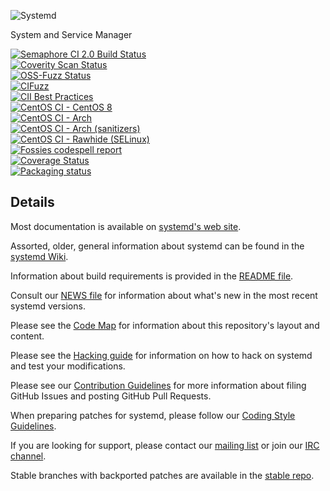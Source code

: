 ![Systemd](http://brand.systemd.io/assets/page-logo.png)

System and Service Manager

[![Semaphore CI 2.0 Build Status](https://the-real-systemd.semaphoreci.com/badges/systemd/branches/main.svg?style=shields)](https://the-real-systemd.semaphoreci.com/projects/systemd)<br/>
[![Coverity Scan Status](https://scan.coverity.com/projects/350/badge.svg)](https://scan.coverity.com/projects/350)<br/>
[![OSS-Fuzz Status](https://oss-fuzz-build-logs.storage.googleapis.com/badges/systemd.svg)](https://oss-fuzz-build-logs.storage.googleapis.com/index.html#systemd)<br/>
[![CIFuzz](https://github.com/systemd/systemd/workflows/CIFuzz/badge.svg)](https://github.com/systemd/systemd/actions)<br/>
[![CII Best Practices](https://bestpractices.coreinfrastructure.org/projects/1369/badge)](https://bestpractices.coreinfrastructure.org/projects/1369)<br/>
[![CentOS CI - CentOS 8](https://jenkins-systemd.apps.ocp.ci.centos.org/buildStatus/icon?subject=CentOS%20CI%20-%20CentOS%208&job=upstream-centos8)](https://jenkins-systemd.apps.ocp.ci.centos.org/job/upstream-centos8/)<br/>
[![CentOS CI - Arch](https://jenkins-systemd.apps.ocp.ci.centos.org/buildStatus/icon?subject=CentOS%20CI%20-%20Arch&job=upstream-vagrant-archlinux)](https://jenkins-systemd.apps.ocp.ci.centos.org/job/upstream-vagrant-archlinux/)<br/>
[![CentOS CI - Arch (sanitizers)](https://jenkins-systemd.apps.ocp.ci.centos.org/buildStatus/icon?subject=CentOS%20CI%20-%20Arch%20(sanitizers)&job=upstream-vagrant-archlinux-sanitizers)](https://jenkins-systemd.apps.ocp.ci.centos.org/job/upstream-vagrant-archlinux-sanitizers/)<br/>
[![CentOS CI - Rawhide (SELinux)](https://jenkins-systemd.apps.ocp.ci.centos.org/buildStatus/icon?subject=CentOS%20CI%20-%20Rawhide%20(SELinux)&job=upstream-vagrant-rawhide-selinux)](https://jenkins-systemd.apps.ocp.ci.centos.org/view/Upstream/job/upstream-vagrant-rawhide-selinux/)<br/>
[![Fossies codespell report](https://fossies.org/linux/test/systemd-main.tar.gz/codespell.svg)](https://fossies.org/linux/test/systemd-main.tar.gz/codespell.html)</br>
[![Coverage Status](https://coveralls.io/repos/github/systemd/systemd/badge.svg?branch=main)](https://coveralls.io/github/systemd/systemd?branch=main)</br>
[![Packaging status](https://repology.org/badge/tiny-repos/systemd.svg)](https://repology.org/project/systemd/versions)

## Details

Most documentation is available on [systemd's web site](https://systemd.io/).

Assorted, older, general information about systemd can be found in the [systemd Wiki](https://www.freedesktop.org/wiki/Software/systemd).

Information about build requirements is provided in the [README file](README).

Consult our [NEWS file](NEWS) for information about what's new in the most recent systemd versions.

Please see the [Code Map](docs/ARCHITECTURE.md) for information about this repository's layout and content.

Please see the [Hacking guide](docs/HACKING.md) for information on how to hack on systemd and test your modifications.

Please see our [Contribution Guidelines](docs/CONTRIBUTING.md) for more information about filing GitHub Issues and posting GitHub Pull Requests.

When preparing patches for systemd, please follow our [Coding Style Guidelines](docs/CODING_STYLE.md).

If you are looking for support, please contact our [mailing list](https://lists.freedesktop.org/mailman/listinfo/systemd-devel) or join our [IRC channel](irc://irc.libera.chat/%23systemd).

Stable branches with backported patches are available in the [stable repo](https://github.com/systemd/systemd-stable).
